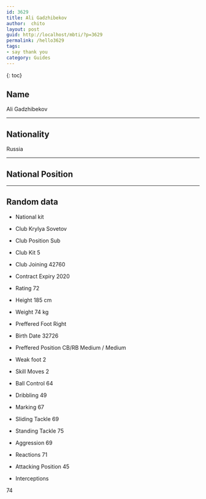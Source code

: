 ```yaml
---
id: 3629
title: Ali Gadzhibekov
author:  chito 
layout: post
guid: http://localhost/mbti/?p=3629
permalink: /hello3629
tags:
- say thank you
category: Guides
---
```



{: toc}


## Name  
Ali Gadzhibekov 

* * *

## Nationality  
Russia 

* * *

## National Position 

* * *

## Random data 

  * National kit 
  * Club 
Krylya Sovetov 

  * Club Position 
Sub 

  * Club Kit 
5 

  * Club Joining 
42760 

  * Contract Expiry 
2020 

  * Rating 
72 

  * Height 
185 cm 

  * Weight 
74 kg 

  * Preffered Foot 
Right 

  * Birth Date 
32726 

  * Preffered Position 
CB/RB Medium / Medium 

  * Weak foot 
2 

  * Skill Moves 
2 

  * Ball Control 
64 

  * Dribbling 
49 

  * Marking 
67 

  * Sliding Tackle 
69 

  * Standing Tackle 
75 

  * Aggression 
69 

  * Reactions 
71 

  * Attacking Position 
45 

  * Interceptions 

74</ul>